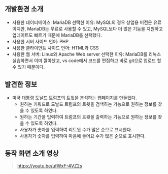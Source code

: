 ## 개발환경 소개
* 사용한 데이터베이스: MariaDB
    선택한 이유: MySQL의 경우 상업용 버전은 유료이지만, MariaDB는 무료로 사용할 수 있고, MySQL보다 더 많은 기능을 지원하고 업데이트도 빠르기 때문에 MariaDB를 선택했다.
* 사용한 서버 사이드 언어: PHP
* 사용한 클라이언트 사이드 언어: HTML과 CSS
* 사용한 웹 서버: Linux와 Apache Web server
    선택한 이유: MariaDB를 리눅스 실습하면서 이미 깔아놨고, vs code에서 코드를 편집하고 바로 git으로 업로드 할수 있기 때문이다.

## 발견한 정보
* 미국 대통령 도날드 트럼프의 트윗을 분석하는 웹페이지를 만들었다.
    * 원하는 키워드로 도날드 트럼프의 트윗을 검색하는 기능으로 원하는 정보를 찾을 수 있도록 하였다.
    * 원하는 기간을 입력하여 트럼프의 트윗을 출력하는 기능으로 원하는 정보를 찾을 수 있도록 하였다.
    * 사용자가 숫자를 입력하여 리트윗 수가 많은 순으로 표시한다.
    * 사용자가 숫자를 입력하여 마음에 들어요 수가 많은 순으로 표시한다.

## 동작 화면 소개 영상
> https://youtu.be/ufWxF-4VZ2s
